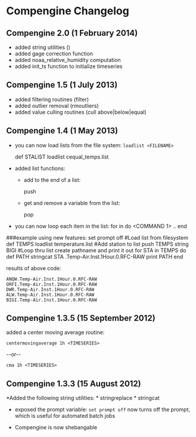 Compengine Changelog
====================

Compengine 2.0 (1 February 2014)
----------------------------------
* added string utilities ()
* added gage correction function
* added noaa_relative_humidity computation
* added init_ts function to initialize timeseries

Compengine 1.5 (1 July 2013)
--------------
* added filtering routines (filter)
* added outlier removal (rmoutliers)
* added value culling routines (cull above|below|equal)


Compengine 1.4 (1 May 2013)
-----------------------------
* you can now load lists from the file system:
`loadlist <FILENAME>`
    
    def STALIST loadlist cequal_temps.list

* added list functions:
    * add to the end of a list:
    
        push <LIST> <TIMESERIES or variable>

    * get and remove a variable from the list:
            
        pop <LIST>

* you can now loop each item in the list:
    for <VARIABLE> in <LIST> do
      <COMMAND 1>
      ..
      <COMMAND N>
    end
    
###example using new features:
        set prompt off
        #Load list from filesystem
        def TEMPS loadlist temperature.list
        #Add station to list
        push TEMPS string BIGI
        #Loop thru list create pathname and print it out
        for STA in TEMPS do
          def PATH stringcat STA .Temp-Air.Inst.1Hour.0.RFC-RAW
          print PATH
        end

results of above code:

    ANQW.Temp-Air.Inst.1Hour.0.RFC-RAW
    ORFI.Temp-Air.Inst.1Hour.0.RFC-RAW
    DWR.Temp-Air.Inst.1Hour.0.RFC-RAW
    ALW.Temp-Air.Inst.1Hour.0.RFC-RAW
    BIGI.Temp-Air.Inst.1Hour.0.RFC-RAW

Compengine 1.3.5 (15 September 2012)
--------------------------------------
added a center moving average routine:
        
    centermovingaverage 1h <TIMESERIES>
 --or--
    
    cma 1h <TIMESERIES>


Compengine 1.3.3 (15 August 2012)
-----------------------------------
*Added the following string utilities:
    * stringreplace
    * stringcat

* exposed the prompt variable:
`set prompt off` now turns off the prompt, which is useful for automated batch jobs

* Compengine is now shebangable
